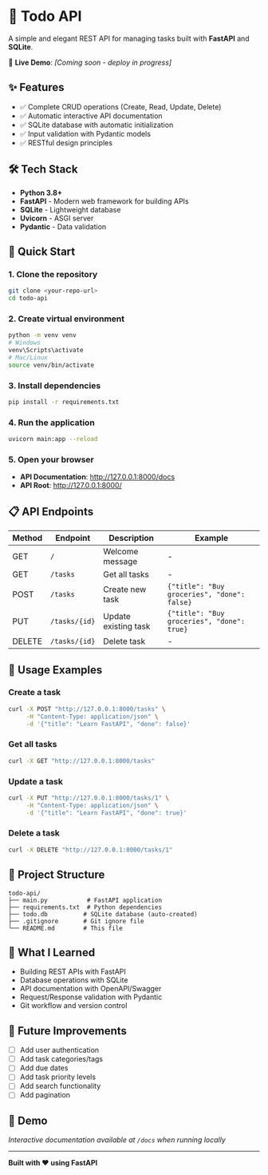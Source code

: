 # 📝 Todo API

A simple and elegant REST API for managing tasks built with **FastAPI** and **SQLite**.

🚀 **Live Demo**: *[Coming soon - deploy in progress]*

## ✨ Features

- ✅ Complete CRUD operations (Create, Read, Update, Delete)
- ✅ Automatic interactive API documentation
- ✅ SQLite database with automatic initialization
- ✅ Input validation with Pydantic models
- ✅ RESTful design principles

## 🛠️ Tech Stack

- **Python 3.8+**
- **FastAPI** - Modern web framework for building APIs
- **SQLite** - Lightweight database
- **Uvicorn** - ASGI server
- **Pydantic** - Data validation

## 🚀 Quick Start

### 1. Clone the repository
```bash
git clone <your-repo-url>
cd todo-api
```

### 2. Create virtual environment
```bash
python -m venv venv
# Windows
venv\Scripts\activate
# Mac/Linux
source venv/bin/activate
```

### 3. Install dependencies
```bash
pip install -r requirements.txt
```

### 4. Run the application
```bash
uvicorn main:app --reload
```

### 5. Open your browser
- **API Documentation**: http://127.0.0.1:8000/docs
- **API Root**: http://127.0.0.1:8000/

## 📋 API Endpoints

| Method | Endpoint | Description | Example |
|--------|----------|-------------|---------|
| GET | `/` | Welcome message | - |
| GET | `/tasks` | Get all tasks | - |
| POST | `/tasks` | Create new task | `{"title": "Buy groceries", "done": false}` |
| PUT | `/tasks/{id}` | Update existing task | `{"title": "Buy groceries", "done": true}` |
| DELETE | `/tasks/{id}` | Delete task | - |

## 🔧 Usage Examples

### Create a task
```bash
curl -X POST "http://127.0.0.1:8000/tasks" \
     -H "Content-Type: application/json" \
     -d '{"title": "Learn FastAPI", "done": false}'
```

### Get all tasks
```bash
curl -X GET "http://127.0.0.1:8000/tasks"
```

### Update a task
```bash
curl -X PUT "http://127.0.0.1:8000/tasks/1" \
     -H "Content-Type: application/json" \
     -d '{"title": "Learn FastAPI", "done": true}'
```

### Delete a task
```bash
curl -X DELETE "http://127.0.0.1:8000/tasks/1"
```

## 📁 Project Structure

```
todo-api/
├── main.py           # FastAPI application
├── requirements.txt  # Python dependencies
├── todo.db          # SQLite database (auto-created)
├── .gitignore       # Git ignore file
└── README.md        # This file
```

## 🎯 What I Learned

- Building REST APIs with FastAPI
- Database operations with SQLite
- API documentation with OpenAPI/Swagger
- Request/Response validation with Pydantic
- Git workflow and version control

## 🚧 Future Improvements

- [ ] Add user authentication
- [ ] Add task categories/tags
- [ ] Add due dates
- [ ] Add task priority levels
- [ ] Add search functionality
- [ ] Add pagination

## 🎉 Demo

*Interactive documentation available at `/docs` when running locally*

---

**Built with ❤️ using FastAPI**